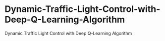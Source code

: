 # Dynamic-Traffic-Light-Control-with-Deep-Q-Learning-Algorithm
Dynamic Traffic Light Control with Deep Q-Learning Algorithm
